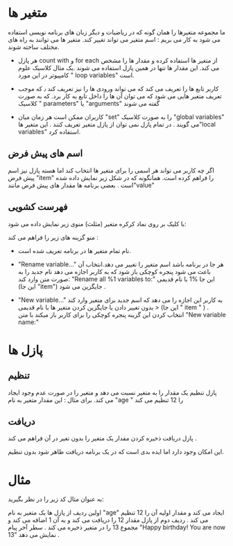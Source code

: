 # متغیر ها

ما مجموعه متغیرها را همان گونه که در ریاضیات و دیگر زبان های برنامه نویسی استفاده می شود به کار می بریم : اسم متغیر می تواند تغییر کند. متغیر ها می توانند به راه های مختلف ساخته شوند.

* هر پازل count with و for each از متغیر ها استفاده کرده و مقدار ها را مشخص می کند. این مقدار ها تنها در همین پازل استفاده می شوند .یک مثال کلاسیک علوم کامپیوتر در این مورد " loop variables" است.

*   کاربر تابع ها را تعریف می کند که می تواند ورودی ها را نیز تعریف کند ٫ که موجب تعریف متغیر هایی می شود که می توان آن ها را داخل تابع به کار برد. که به صورت کلاسیک " parameters" یا "arguments" گفته می شوند

* کاربران ممکن است هر زمان میان  "set"  را به صورت کلاسیک "global variables" می گویند . در تمام پازل نمی توان از  پازل  متغیر تعریف کنند . این متغیر ها"local variables" استفاده کرد.

## اسم های پیش فرض

اگر چه کاربر می تواند هر اسمی را برای متغیر ها انتخاب کند اما هسته پازل نیز اسم پیش فرض  "item"  را فراهم کرده است. همانگونه که در شکل زیر نمایش داده شده است . بعضی برنامه ها مقدار های پیش فرض  مانند"value"  

## فهرست کشویی

با کلیک بر روی نماد کرکره متغیر (مثلث) منوی زیر نمایش داده می شود:

منو گزینه های زیر را فراهم می کند :

* نام تمام متغیر ها در برنامه تعریف شده است.

* "Rename variable..." هر جا در برنامه باشد اسم متغیر را تغییر می دهد.انتخاب آن باعث می شود پنجره کوچکی باز شود که به کاربر اجازه می دهد نام جدید را به صورت متن وارد کند:  "Rename all %1 variables to:" این جا %1 با نام قدیمی (این جا "item") جایگزین می شود .

* "New variable..." به کاربر این اجازه را می دهد که اسم جدید برای متغیر وارد کند < بدون تغییر دادن یا جایگزین کردن متغیر ها با نام  قدیمی (این جا " item " ) . انتخاب کردن این گزینه پنجره کوچکی را برای کاربر باز میکند با متن "New variable name:"

# پازل ها

## تنظیم

پازل تنظیم یک مقدار را به متغیر نسبت می دهد  و متغیر را در صورت عدم وجود ایجاد می کند. برای مثال : این مقدار متغیر به نام "age " را 12 تنظیم می کند 

## دریافت

پازل دریافت ذخیره کردن مقدار یک متغیر را بدون تغیر در آن فراهم می کند .

این امکان وجود دارد اما ایده بدی است که در یک برنامه دریافت ظاهر شود بدون تنظیم.

# مثال

به عنوان مثال کد زیر را در نظر بگیرید:

اولین ردیف از پازل ها یک متغیر به نام "age" ایجاد می کند و مقدار اولیه آن را 12 تنظیم می کند .  ردیف دوم از پازل مقدار 12 را دریافت می کند و به آن 1 اضافه می کند و مجموع 13 را در متغیر ذخیره می کند . سطر آخر پیام  "Happy birthday! You are now 13" نمایش می دهد . 
